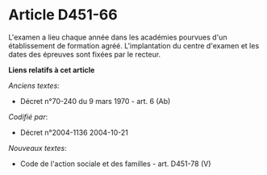 # Article D451-66

L'examen a lieu chaque année dans les académies pourvues d'un établissement de formation agréé. L'implantation du centre
d'examen et les dates des épreuves sont fixées par le recteur.

**Liens relatifs à cet article**

_Anciens textes_:

  - Décret n°70-240 du 9 mars 1970 - art. 6 (Ab)

_Codifié par_:

  - Décret n°2004-1136 2004-10-21

_Nouveaux textes_:

  - Code de l'action sociale et des familles - art. D451-78 (V)
